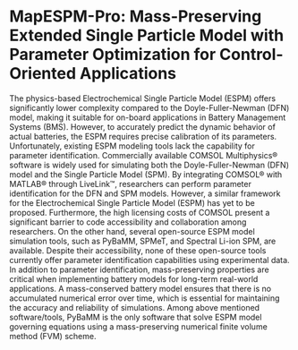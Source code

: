 # MapESPM-Pro: Mass-Preserving Extended Single Particle Model with Parameter Optimization for Control-Oriented Applications

The physics-based Electrochemical Single Particle Model (ESPM) offers significantly lower complexity compared to the Doyle-Fuller-Newman (DFN) model, making it suitable for on-board applications in Battery Management Systems (BMS). However, to accurately predict the dynamic behavior of actual batteries, the ESPM requires precise calibration of its parameters. Unfortunately, existing ESPM modeling tools lack the capability for parameter identification.
Commercially available COMSOL Multiphysics® software is widely used for simulating both the Doyle-Fuller-Newman (DFN) model and the Single Particle Model (SPM). By integrating COMSOL® with MATLAB® through LiveLink™, researchers can perform parameter identification for the DFN and SPM models. However, a similar framework for the Electrochemical Single Particle Model (ESPM) has yet to be proposed. Furthermore, the high licensing costs of COMSOL present a significant barrier to code accessibility and collaboration among researchers. On the other hand, several open-source ESPM model simulation tools, such as PyBaMM, SPMeT, and Spectral Li-ion SPM, are available. Despite their accessibility, none of these open-source tools currently offer parameter identification capabilities using experimental data.
In addition to parameter identification, mass-preserving properties are critical when implementing battery models for long-term real-world applications. A mass-conserved battery model ensures that there is no accumulated numerical error over time, which is essential for maintaining the accuracy and reliability of simulations. Among above mentioned software/tools, PyBaMM is the only software that solve ESPM model governing equations using a mass-preserving numerical finite volume method (FVM) scheme.
